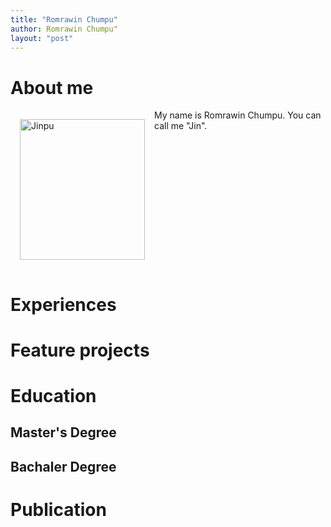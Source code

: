 ```yaml
---
title: "Romrawin Chumpu"
author: Romrawin Chumpu"
layout: "post"
---
```


# About me

<img align="left" src="/images/profile.jpeg" alt= "Jinpu" width="200" height="225" style="margin: 15px">

My name is Romrawin Chumpu. You can call me "Jin".

<br clear="left"/>

# Experiences

# Feature projects

# Education
## Master's Degree

## Bachaler Degree


# Publication